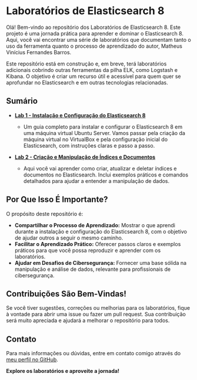 # Laboratórios de Elasticsearch 8

Olá! Bem-vindo ao repositório dos Laboratórios de Elasticsearch 8. Este projeto é uma jornada prática para aprender e dominar o Elasticsearch 8. Aqui, você vai encontrar uma série de laboratórios que documentam tanto o uso da ferramenta quanto o processo de aprendizado do autor, Matheus Vinícius Fernandes Barros.

Este repositório está em construção e, em breve, terá laboratórios adicionais cobrindo outras ferramentas da pilha ELK, como Logstash e Kibana. O objetivo é criar um recurso útil e acessível para quem quer se aprofundar no Elasticsearch e em outras tecnologias relacionadas.

## Sumário

- **[Lab 1 - Instalação e Configuração do Elasticsearch 8](Lab%201%20-%20Instala%C3%A7%C3%A3o%20e%20Configura%C3%A7%C3%B5es/README.md)**
  - Um guia completo para instalar e configurar o Elasticsearch 8 em uma máquina virtual Ubuntu Server. Vamos passar pela criação da máquina virtual no VirtualBox e pela configuração inicial do Elasticsearch, com instruções claras e passo a passo.

- **[Lab 2 - Criação e Manipulação de Índices e Documentos](Lab%202%20-%20Cria%C3%A7%C3%A3o%20e%20Manipula%C3%A7%C3%A3o/README.md)**
  - Aqui você vai aprender como criar, atualizar e deletar índices e documentos no Elasticsearch. Inclui exemplos práticos e comandos detalhados para ajudar a entender a manipulação de dados.


## Por Que Isso É Importante?

O propósito deste repositório é:
- **Compartilhar o Processo de Aprendizado:** Mostrar o que aprendi durante a instalação e configuração do Elasticsearch 8, com o objetivo de ajudar outros a seguir o mesmo caminho.
- **Facilitar o Aprendizado Prático:** Oferecer passos claros e exemplos práticos para que você possa reproduzir e aprender com os laboratórios.
- **Ajudar em Desafios de Cibersegurança:** Fornecer uma base sólida na manipulação e análise de dados, relevante para profissionais de cibersegurança.

## Contribuições São Bem-Vindas!

Se você tiver sugestões, correções ou melhorias para os laboratórios, fique à vontade para abrir uma issue ou fazer um pull request. Sua contribuição será muito apreciada e ajudará a melhorar o repositório para todos.

## Contato

Para mais informações ou dúvidas, entre em contato comigo através do [meu perfil no GitHub](https://github.com/matvinFB).

**Explore os laboratórios e aproveite a jornada!**

